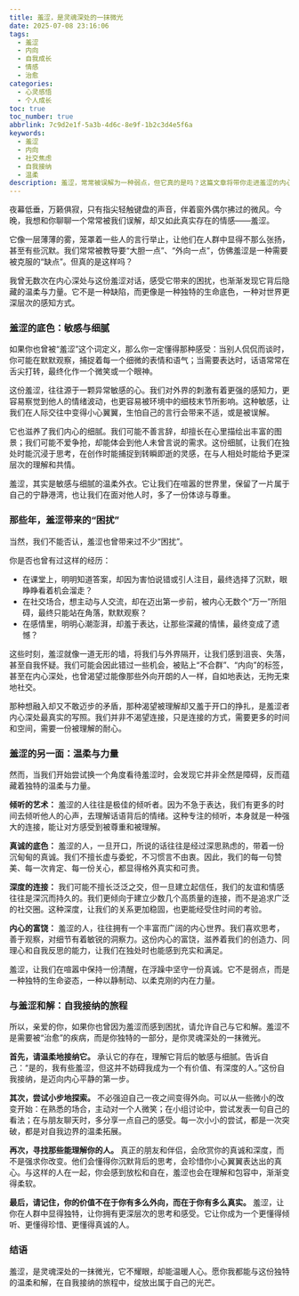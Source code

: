 ```yaml
---
title: 羞涩，是灵魂深处的一抹微光
date: 2025-07-08 23:16:06
tags:
  - 羞涩
  - 内向
  - 自我成长
  - 情感
  - 治愈
categories:
  - 心灵感悟
  - 个人成长
toc: true
toc_number: true
abbrlink: 7c9d2e1f-5a3b-4d6c-8e9f-1b2c3d4e5f6a
keywords:
  - 羞涩
  - 内向
  - 社交焦虑
  - 自我接纳
  - 温柔
description: 羞涩，常常被误解为一种弱点，但它真的是吗？这篇文章将带你走进羞涩的内心世界，感受那份敏感、细腻与深沉。它不是需要被克服的障碍，而是灵魂深处的一抹微光，蕴藏着独特的温柔与力量。让我们一起，与这份羞涩和解，发现它所带来的美好与真诚。
---
```


夜幕低垂，万籁俱寂，只有指尖轻触键盘的声音，伴着窗外偶尔拂过的微风。今晚，我想和你聊聊一个常常被我们误解，却又如此真实存在的情感——羞涩。

它像一层薄薄的雾，笼罩着一些人的言行举止，让他们在人群中显得不那么张扬，甚至有些沉默。我们常常被教导要“大胆一点”、“外向一点”，仿佛羞涩是一种需要被克服的“缺点”。但真的是这样吗？

我曾无数次在内心深处与这份羞涩对话，感受它带来的困扰，也渐渐发现它背后隐藏的温柔与力量。它不是一种缺陷，而更像是一种独特的生命底色，一种对世界更深层次的感知方式。

### 羞涩的底色：敏感与细腻

如果你也曾被“羞涩”这个词定义，那么你一定懂得那种感受：当别人侃侃而谈时，你可能在默默观察，捕捉着每一个细微的表情和语气；当需要表达时，话语常常在舌尖打转，最终化作一个微笑或一个眼神。

这份羞涩，往往源于一颗异常敏感的心。我们对外界的刺激有着更强的感知力，更容易察觉到他人的情绪波动，也更容易被环境中的细枝末节所影响。这种敏感，让我们在人际交往中变得小心翼翼，生怕自己的言行会带来不适，或是被误解。

它也滋养了我们内心的细腻。我们可能不善言辞，却擅长在心里描绘出丰富的图景；我们可能不爱争抢，却能体会到他人未曾言说的需求。这份细腻，让我们在独处时能沉浸于思考，在创作时能捕捉到转瞬即逝的灵感，在与人相处时能给予更深层次的理解和共情。

羞涩，其实是敏感与细腻的温柔外衣。它让我们在喧嚣的世界里，保留了一片属于自己的宁静港湾，也让我们在面对他人时，多了一份体谅与尊重。

### 那些年，羞涩带来的“困扰”

当然，我们不能否认，羞涩也曾带来过不少“困扰”。

你是否也曾有过这样的经历：
*   在课堂上，明明知道答案，却因为害怕说错或引人注目，最终选择了沉默，眼睁睁看着机会溜走？
*   在社交场合，想主动与人交流，却在迈出第一步前，被内心无数个“万一”所阻碍，最终只能站在角落，默默观察？
*   在感情里，明明心潮澎湃，却羞于表达，让那些深藏的情愫，最终变成了遗憾？

这些时刻，羞涩就像一道无形的墙，将我们与外界隔开，让我们感到沮丧、失落，甚至自我怀疑。我们可能会因此错过一些机会，被贴上“不合群”、“内向”的标签，甚至在内心深处，也曾渴望过能像那些外向开朗的人一样，自如地表达，无拘无束地社交。

那种想融入却又不敢迈步的矛盾，那种渴望被理解却又羞于开口的挣扎，是羞涩者内心深处最真实的写照。我们并非不渴望连接，只是连接的方式，需要更多的时间和空间，需要一份被理解的耐心。

### 羞涩的另一面：温柔与力量

然而，当我们开始尝试换一个角度看待羞涩时，会发现它并非全然是障碍，反而蕴藏着独特的温柔与力量。

**倾听的艺术：** 羞涩的人往往是极佳的倾听者。因为不急于表达，我们有更多的时间去倾听他人的心声，去理解话语背后的情绪。这种专注的倾听，本身就是一种强大的连接，能让对方感受到被尊重和被理解。

**真诚的底色：** 羞涩的人，一旦开口，所说的话往往是经过深思熟虑的，带着一份沉甸甸的真诚。我们不擅长虚与委蛇，不习惯言不由衷。因此，我们的每一句赞美、每一次肯定、每一份关心，都显得格外真实和可贵。

**深度的连接：** 我们可能不擅长泛泛之交，但一旦建立起信任，我们的友谊和情感往往是深沉而持久的。我们更倾向于建立少数几个高质量的连接，而不是追求广泛的社交圈。这种深度，让我们的关系更加稳固，也更能经受住时间的考验。

**内心的富饶：** 羞涩的人，往往拥有一个丰富而广阔的内心世界。我们喜欢思考，善于观察，对细节有着敏锐的洞察力。这份内心的富饶，滋养着我们的创造力、同理心和自我反思的能力，让我们在独处时也能感到充实和满足。

羞涩，让我们在喧嚣中保持一份清醒，在浮躁中坚守一份真诚。它不是弱点，而是一种独特的生命姿态，一种以静制动、以柔克刚的内在力量。

### 与羞涩和解：自我接纳的旅程

所以，亲爱的你，如果你也曾因为羞涩而感到困扰，请允许自己与它和解。羞涩不是需要被“治愈”的疾病，而是你独特的一部分，是你灵魂深处的一抹微光。

**首先，请温柔地接纳它。** 承认它的存在，理解它背后的敏感与细腻。告诉自己：“是的，我有些羞涩，但这并不妨碍我成为一个有价值、有深度的人。”这份自我接纳，是迈向内心平静的第一步。

**其次，尝试小步地探索。** 不必强迫自己一夜之间变得外向。可以从一些微小的改变开始：在熟悉的场合，主动对一个人微笑；在小组讨论中，尝试发表一句自己的看法；在与朋友聊天时，多分享一点自己的感受。每一次小小的尝试，都是一次突破，都是对自我边界的温柔拓展。

**再次，寻找那些能理解你的人。** 真正的朋友和伴侣，会欣赏你的真诚和深度，而不是强求你改变。他们会懂得你沉默背后的思考，会珍惜你小心翼翼表达出的真心。与这样的人在一起，你会感到放松和自在，羞涩也会在理解和包容中，渐渐变得柔软。

**最后，请记住，你的价值不在于你有多么外向，而在于你有多么真实。** 羞涩，让你在人群中显得独特，让你拥有更深层次的思考和感受。它让你成为一个更懂得倾听、更懂得珍惜、更懂得真诚的人。

### 结语

羞涩，是灵魂深处的一抹微光，它不耀眼，却能温暖人心。愿你我都能与这份独特的温柔和解，在自我接纳的旅程中，绽放出属于自己的光芒。